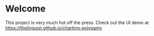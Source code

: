 # Welcome

This project is very much hot off the press. Check out the UI demo at https://thelinguist.github.io/charting-polygamy

